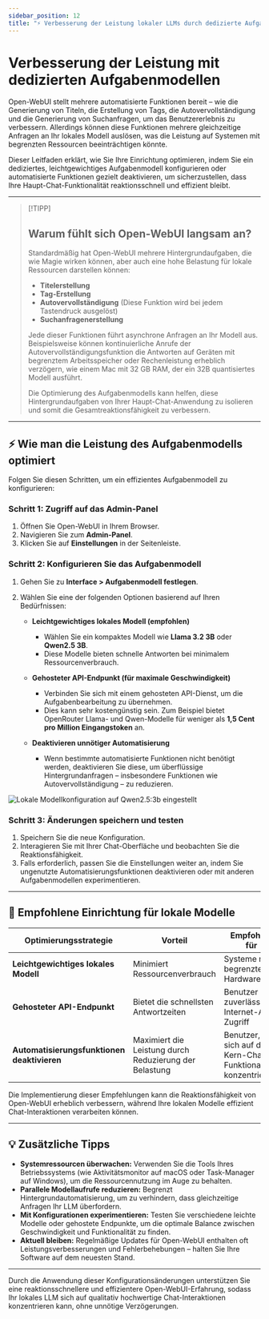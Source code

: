 ```yaml
---
sidebar_position: 12
title: "⚡ Verbesserung der Leistung lokaler LLMs durch dedizierte Aufgabenmodelle"
---
```


# Verbesserung der Leistung mit dedizierten Aufgabenmodellen

Open-WebUI stellt mehrere automatisierte Funktionen bereit – wie die Generierung von Titeln, die Erstellung von Tags, die Autovervollständigung und die Generierung von Suchanfragen, um das Benutzererlebnis zu verbessern. Allerdings können diese Funktionen mehrere gleichzeitige Anfragen an Ihr lokales Modell auslösen, was die Leistung auf Systemen mit begrenzten Ressourcen beeinträchtigen könnte.

Dieser Leitfaden erklärt, wie Sie Ihre Einrichtung optimieren, indem Sie ein dediziertes, leichtgewichtiges Aufgabenmodell konfigurieren oder automatisierte Funktionen gezielt deaktivieren, um sicherzustellen, dass Ihre Haupt-Chat-Funktionalität reaktionsschnell und effizient bleibt.

---

> [!TIPP]
>## Warum fühlt sich Open-WebUI langsam an?
>Standardmäßig hat Open-WebUI mehrere Hintergrundaufgaben, die wie Magie wirken können, aber auch eine hohe Belastung für lokale Ressourcen darstellen können:
>- **Titelerstellung**
>- **Tag-Erstellung**
>- **Autovervollständigung** (Diese Funktion wird bei jedem Tastendruck ausgelöst)
>- **Suchanfragenerstellung**
>
>Jede dieser Funktionen führt asynchrone Anfragen an Ihr Modell aus. Beispielsweise können kontinuierliche Anrufe der Autovervollständigungsfunktion die Antworten auf Geräten mit begrenztem Arbeitsspeicher oder Rechenleistung erheblich verzögern, wie einem Mac mit 32 GB RAM, der ein 32B quantisiertes Modell ausführt.
>
>Die Optimierung des Aufgabenmodells kann helfen, diese Hintergrundaufgaben von Ihrer Haupt-Chat-Anwendung zu isolieren und somit die Gesamtreaktionsfähigkeit zu verbessern.
>
---

## ⚡ Wie man die Leistung des Aufgabenmodells optimiert

Folgen Sie diesen Schritten, um ein effizientes Aufgabenmodell zu konfigurieren:

### Schritt 1: Zugriff auf das Admin-Panel

1. Öffnen Sie Open-WebUI in Ihrem Browser.
2. Navigieren Sie zum **Admin-Panel**.
3. Klicken Sie auf **Einstellungen** in der Seitenleiste.

### Schritt 2: Konfigurieren Sie das Aufgabenmodell

1. Gehen Sie zu **Interface > Aufgabenmodell festlegen**.
2. Wählen Sie eine der folgenden Optionen basierend auf Ihren Bedürfnissen:

   - **Leichtgewichtiges lokales Modell (empfohlen)**
     - Wählen Sie ein kompaktes Modell wie **Llama 3.2 3B** oder **Qwen2.5 3B**.
     - Diese Modelle bieten schnelle Antworten bei minimalem Ressourcenverbrauch.

   - **Gehosteter API-Endpunkt (für maximale Geschwindigkeit)**
     - Verbinden Sie sich mit einem gehosteten API-Dienst, um die Aufgabenbearbeitung zu übernehmen.
     - Dies kann sehr kostengünstig sein. Zum Beispiel bietet OpenRouter Llama- und Qwen-Modelle für weniger als **1,5 Cent pro Million Eingangstoken** an.

   - **Deaktivieren unnötiger Automatisierung**
     - Wenn bestimmte automatisierte Funktionen nicht benötigt werden, deaktivieren Sie diese, um überflüssige Hintergrundanfragen – insbesondere Funktionen wie Autovervollständigung – zu reduzieren.

![Lokale Modellkonfiguration auf Qwen2.5:3b eingestellt](/images/tutorials/tips/set-task-model.png)

### Schritt 3: Änderungen speichern und testen

1. Speichern Sie die neue Konfiguration.
2. Interagieren Sie mit Ihrer Chat-Oberfläche und beobachten Sie die Reaktionsfähigkeit.
3. Falls erforderlich, passen Sie die Einstellungen weiter an, indem Sie ungenutzte Automatisierungsfunktionen deaktivieren oder mit anderen Aufgabenmodellen experimentieren.

---

## 🚀 Empfohlene Einrichtung für lokale Modelle

| Optimierungsstrategie           | Vorteil                                  | Empfohlen für                         |
|---------------------------------|------------------------------------------|---------------------------------------|
| **Leichtgewichtiges lokales Modell** | Minimiert Ressourcenverbrauch             | Systeme mit begrenzter Hardware        |
| **Gehosteter API-Endpunkt**         | Bietet die schnellsten Antwortzeiten      | Benutzer mit zuverlässigem Internet-API-Zugriff |
| **Automatisierungsfunktionen deaktivieren** | Maximiert die Leistung durch Reduzierung der Belastung | Benutzer, die sich auf die Kern-Chat-Funktionalität konzentrieren |

Die Implementierung dieser Empfehlungen kann die Reaktionsfähigkeit von Open-WebUI erheblich verbessern, während Ihre lokalen Modelle effizient Chat-Interaktionen verarbeiten können.

---

## 💡 Zusätzliche Tipps

- **Systemressourcen überwachen:** Verwenden Sie die Tools Ihres Betriebssystems (wie Aktivitätsmonitor auf macOS oder Task-Manager auf Windows), um die Ressourcennutzung im Auge zu behalten.
- **Parallele Modellaufrufe reduzieren:** Begrenzt Hintergrundautomatisierung, um zu verhindern, dass gleichzeitige Anfragen Ihr LLM überfordern.
- **Mit Konfigurationen experimentieren:** Testen Sie verschiedene leichte Modelle oder gehostete Endpunkte, um die optimale Balance zwischen Geschwindigkeit und Funktionalität zu finden.
- **Aktuell bleiben:** Regelmäßige Updates für Open-WebUI enthalten oft Leistungsverbesserungen und Fehlerbehebungen – halten Sie Ihre Software auf dem neuesten Stand.

---

Durch die Anwendung dieser Konfigurationsänderungen unterstützen Sie eine reaktionsschnellere und effizientere Open-WebUI-Erfahrung, sodass Ihr lokales LLM sich auf qualitativ hochwertige Chat-Interaktionen konzentrieren kann, ohne unnötige Verzögerungen.
